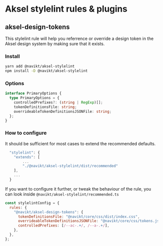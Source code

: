 # Aksel stylelint rules & plugins

## aksel-design-tokens

This stylelint rule will help you referrence or override a design token in the Aksel design system by making sure that it exists.

### Install

```bash
yarn add @navikt/aksel-stylelint
npm install -D @navikt/aksel-stylelint
```

### Options

```ts
interface PrimaryOptions {
  type PrimaryOptions = {
    controlledPrefixes?: (string | RegExp)[];
    tokenDefinitionsFile: string;
    overrideableTokenDefinitionsJSONFile: string;
  };
}
```

### How to configure

It should be sufficient for most cases to extend the recommended defaults.

```js
  "stylelint": {
    "extends": [
        ...
        "./@navikt/aksel-stylelint/dist/recommended"
    ],
    ...
  }
```

If you want to configure it further, or tweak the behaviour of the rule, you can look inside `@navikt/aksel-stylelint/recommended.ts`

```js
const stylelintConfig = {
  rules: {
    "@navikt/aksel-design-tokens": {
      tokenDefinitionsFile: "@navikt/core/css/dist/index.css",
      overrideableTokenDefinitionsJSONFile: "@navikt/core/css/tokens.json",
      controlledPrefixes: [/--ac-.+/, /--a-.+/],
    },
  },
};
```
